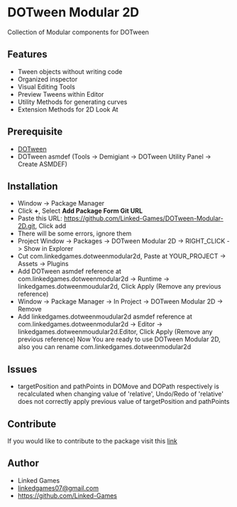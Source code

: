 # DOTween Modular 2D
Collection of Modular components for DOTween

## Features
- Tween objects without writing code
- Organized inspector
- Visual Editing Tools
- Preview Tweens within Editor
- Utility Methods for generating curves
- Extension Methods for 2D Look At

## Prerequisite
- [DOTween](https://assetstore.unity.com/packages/tools/animation/dotween-hotween-v2-27676)
- DOTween asmdef 
(Tools -> Demigiant -> DOTween Utility Panel -> Create ASMDEF)

## Installation
- Window -> Package Manager
- Click **+**, Select **Add Package Form Git URL**
- Paste this URL: https://github.com/Linked-Games/DOTween-Modular-2D.git, Click add
- There will be some errors, ignore them
- Project Window -> Packages -> DOTween Modular 2D -> RIGHT_CLICK -> Show in Explorer
- Cut com.linkedgames.dotweenmodular2d, Paste at YOUR_PROJECT -> Assets -> Plugins
- Add DOTween asmdef reference at com.linkedgames.dotweenmodular2d -> Runtime -> linkedgames.dotweenmoudular2d, Click Apply
(Remove any previous reference)
- Window -> Package Manager -> In Project -> DOTween Modular 2D -> Remove 
-  Add linkedgames.dotweenmoudular2d asmdef reference at com.linkedgames.dotweenmodular2d -> Editor -> linkedgames.dotweenmoudular2d.Editor, Click Apply
(Remove any previous reference)
Now You are ready to use DOTween Modular 2D, also you can rename com.linkedgames.dotweenmodular2d

## Issues
- targetPosition and pathPoints in DOMove and DOPath respectively is recalculated when changing value of 'relative', Undo/Redo of 'relative' does not correctly apply previous value of targetPosition and pathPoints 

## Contribute
If you would like to contribute to the package visit this [link](https://github.com/Linked-Games/DOTween-Modular-2D-Development)

## Author
- Linked Games
- linkedgames07@gmail.com
- https://github.com/Linked-Games

